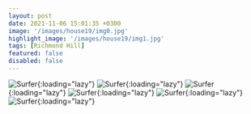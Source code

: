 ```yaml
---
layout: post
date: 2021-11-06 15:01:35 +0300
image: '/images/house19/img0.jpg'
highlight_image: '/images/house19/img1.jpg'
tags: [Richmond Hill]
featured: false
disabled: false
---
```


![Surfer]({{site.baseurl}}/images/house19/img3.jpg){:loading="lazy"}
![Surfer]({{site.baseurl}}/images/house19/img4.jpg){:loading="lazy"}
![Surfer]({{site.baseurl}}/images/house19/img5.jpg){:loading="lazy"}
![Surfer]({{site.baseurl}}/images/house19/img6.jpg){:loading="lazy"}
![Surfer]({{site.baseurl}}/images/house19/img7.jpg){:loading="lazy"}
![Surfer]({{site.baseurl}}/images/house19/img8.jpg){:loading="lazy"} 